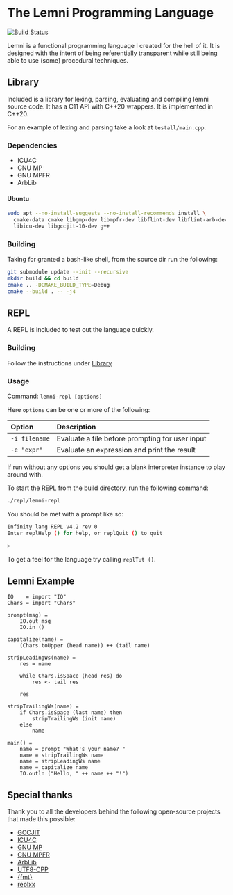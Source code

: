 # The Lemni Programming Language

[![Build Status](https://travis-ci.org/RamblingMadMan/lemni.svg?branch=master)](https://travis-ci.org/RamblingMadMan/lemni)

Lemni is a functional programming language I created for the hell of it. It is designed with the intent of being referentially transparent while still being able to use (some) procedural techniques.

## Library

Included is a library for lexing, parsing, evaluating and compiling lemni source code. It has a C11 API with C++20 wrappers. It is implemented in C++20.

For an example of lexing and parsing take a look at `testall/main.cpp`.

### Dependencies

- ICU4C
- GNU MP
- GNU MPFR
- ArbLib

#### Ubuntu

```bash
sudo apt --no-install-suggests --no-install-recommends install \
  cmake-data cmake libgmp-dev libmpfr-dev libflint-dev libflint-arb-dev \
  libicu-dev libgccjit-10-dev g++
```

### Building

Taking for granted a bash-like shell, from the source dir run the following:

```bash
git submodule update --init --recursive
mkdir build && cd build
cmake .. -DCMAKE_BUILD_TYPE=Debug
cmake --build . -- -j4
```

## REPL

A REPL is included to test out the language quickly.

### Building

Follow the instructions under [Library](#Library)

### Usage

Command: `lemni-repl [options]`

Here `options` can be one or more of the following:

| Option | Description |
|:-------|:------------|
| `-i filename` | Evaluate a file before prompting for user input |
| `-e "expr"`   | Evaluate an expression and print the result     |

If run without any options you should get a blank interpreter instance to play around with.

To start the REPL from the build directory, run the following command:

```bash
./repl/lemni-repl
```

You should be met with a prompt like so:

```bash
Infinity lang REPL v4.2 rev 0
Enter replHelp () for help, or replQuit () to quit

>
```

To get a feel for the language try calling `replTut ()`.

## Lemni Example

```
IO    = import "IO"
Chars = import "Chars"

prompt(msg) =
	IO.out msg
	IO.in ()

capitalize(name) =
	(Chars.toUpper (head name)) ++ (tail name)

stripLeadingWs(name) =
	res = name
	
	while Chars.isSpace (head res) do
		res <- tail res
	
	res

stripTrailingWs(name) =
	if Chars.isSpace (last name) then
		stripTrailingWs (init name)
	else
		name

main() =
	name = prompt "What's your name? "
	name = stripTrailingWs name
	name = stripLeadingWs name
	name = capitalize name
	IO.outln ("Hello, " ++ name ++ "!")
``` 

## Special thanks

Thank you to all the developers behind the following open-source projects that made this possible:

- [GCCJIT](https://gcc.gnu.org/wiki/JIT)
- [ICU4C](http://site.icu-project.org/)
- [GNU MP](https://gmplib.org/)
- [GNU MPFR](https://www.mpfr.org/)
- [ArbLib](http://arblib.org/)
- [UTF8-CPP](https://github.com/nemtrif/utfcpp)
- [{fmt}](https://fmt.dev/)
- [replxx](https://github.com/AmokHuginnsson/replxx)
